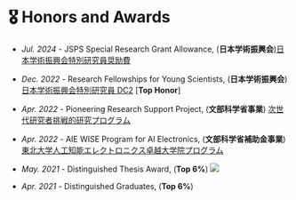 # 🎖 Honors and Awards
- *Jul. 2024* - JSPS Special Research Grant Allowance, (**日本学術振興会**)[日本学術振興会特別研究員奨励費](https://www.jsps.go.jp/j-pd/pd_oubo.html)

- *Dec. 2022* - Research Fellowships for Young Scientists, (**日本学術振興会**)[日本学術振興会特別研究員 DC2](https://www.jsps.go.jp/english/) [**Top Honor**]

- *Apr. 2022* - Pioneering Research Support Project, (**文部科学省事業**) [次世代研究者挑戦的研究プログラム](https://pgd.tohoku.ac.jp/rpc/next_generation.html)

- *Apr. 2022* - AIE WISE Program for AI Electronics, (**文部科学省補助金事業**)[東北大学人工知能エレクトロニクス卓越大学院プログラム](https://www.aie.tohoku.ac.jp/members/)

- *May. 2021* - Distinguished Thesis Award, (**Top 6%**) ![](https://img.shields.io/badge/Ranking-1st-blue.svg?style=social)

- *Apr. 2021* - Distinguished Graduates,    (**Top 6%**)
